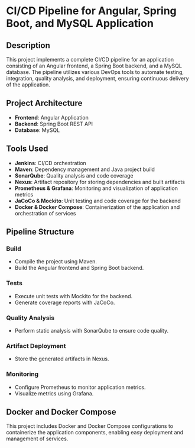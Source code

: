# CI/CD Pipeline for Angular, Spring Boot, and MySQL Application

## Description

This project implements a complete CI/CD pipeline for an application consisting of an Angular frontend, a Spring Boot backend, and a MySQL database. The pipeline utilizes various DevOps tools to automate testing, integration, quality analysis, and deployment, ensuring continuous delivery of the application.

## Project Architecture

- **Frontend**: Angular Application
- **Backend**: Spring Boot REST API
- **Database**: MySQL

## Tools Used

- **Jenkins**: CI/CD orchestration
- **Maven**: Dependency management and Java project build
- **SonarQube**: Quality analysis and code coverage
- **Nexus**: Artifact repository for storing dependencies and built artifacts
- **Prometheus & Grafana**: Monitoring and visualization of application metrics
- **JaCoCo & Mockito**: Unit testing and code coverage for the backend
- **Docker & Docker Compose**: Containerization of the application and orchestration of services

## Pipeline Structure

### Build
- Compile the project using Maven.
- Build the Angular frontend and Spring Boot backend.

### Tests
- Execute unit tests with Mockito for the backend.
- Generate coverage reports with JaCoCo.

### Quality Analysis
- Perform static analysis with SonarQube to ensure code quality.

### Artifact Deployment
- Store the generated artifacts in Nexus.

### Monitoring
- Configure Prometheus to monitor application metrics.
- Visualize metrics using Grafana.

## Docker and Docker Compose

This project includes Docker and Docker Compose configurations to containerize the application components, enabling easy deployment and management of services.

